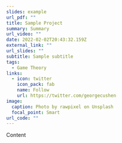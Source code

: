 ```yaml
---
slides: example
url_pdf: ""
title: Sample Project
summary: Summary
url_video: ""
date: 2022-02-02T20:43:32.159Z
external_link: ""
url_slides: ""
subtitle: Sample subtitle
tags:
  - Game Theory
links:
  - icon: twitter
    icon_pack: fab
    name: Follow
    url: https://twitter.com/georgecushen
image:
  caption: Photo by rawpixel on Unsplash
  focal_point: Smart
url_code: ""
---
```

Content